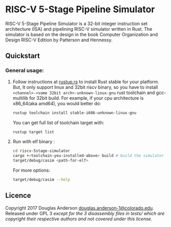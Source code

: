 # RISC-V 5-Stage Pipeline Simulator 

RISC-V 5-Stage Pipeline Simulator is a 32-bit integer instruction
set architecture (ISA) and pipelining RISC-V simulator written in
Rust. The simulator is based on the design in the book Computer
Organization and Design RISC-V Edition by Patterson and Hennessy.


## Quickstart

### General usage:

1) Follow instructions at [rustup.rs](https://rustup.rs/) to install Rust stable for your platform.  
    But, It only support linux and 32bit riscv binary, so you have to install `<channel>-<some 32bit arch>-unknown-linux-gnu` rust toolchain and gcc-multilib for 32bit build.
    For example, if your cpu architecture is x86_64(aka amd64), you would better do:
    ```bash
    rustup toolchain install stable-i686-unknown-linux-gnu
    ```
    You can get full list of toolchain target with:
    ```bash
    rustup target list
    ```
2) Run with elf binary :
    ```bash
    cd riscv-5stage-simulator
    cargo +<toolchain-you-installed-above> build # build the simulator
    target/debug/casim <path-for-elf>
    ```

    For more options:
    ```bash
    target/debug/casim --help
    ```

## Licence

Copyright 2017 Douglas Anderson <douglas.anderson-1@colorado.edu>. Released
under GPL 3 _except for the 3 disassembly files in tests/ which are copyright
their respective authors and not covered under this license._
